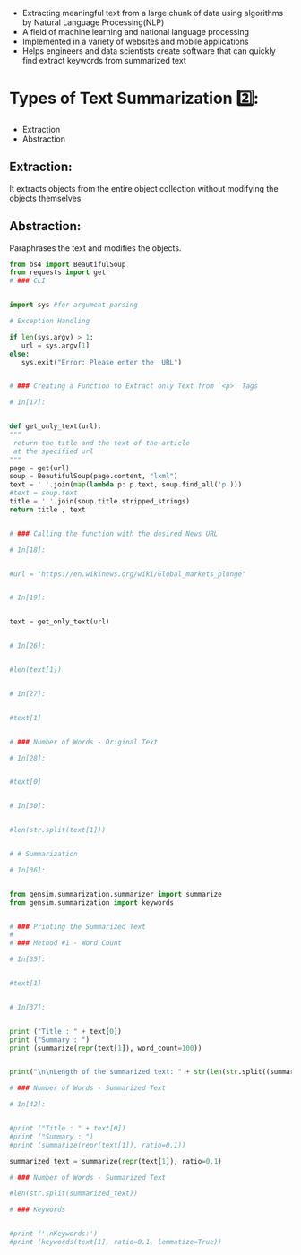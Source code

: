 
* Extracting meaningful text from a large chunk of data using algorithms by Natural Language Processing(NLP)
* A field of machine learning and national language processing
* Implemented in a variety of websites and mobile applications
* Helps engineers and data scientists create software that can quickly find extract keywords from summarized text

# Types of Text Summarization 2️⃣:
* Extraction
* Abstraction
## Extraction:
It extracts objects from the entire object collection without modifying the objects themselves

## Abstraction:
Paraphrases the text and modifies the objects.

```python
from bs4 import BeautifulSoup
from requests import get
# ### CLI


import sys #for argument parsing

# Exception Handling

if len(sys.argv) > 1:
   url = sys.argv[1]
else:
   sys.exit("Error: Please enter the  URL")


# ### Creating a Function to Extract only Text from `<p>` Tags

# In[17]:


def get_only_text(url):
""" 
 return the title and the text of the article
 at the specified url
"""
page = get(url)
soup = BeautifulSoup(page.content, "lxml")
text = ' '.join(map(lambda p: p.text, soup.find_all('p')))
#text = soup.text
title = ' '.join(soup.title.stripped_strings)
return title , text    


# ### Calling the function with the desired News URL

# In[18]:


#url = "https://en.wikinews.org/wiki/Global_markets_plunge"


# In[19]:


text = get_only_text(url)


# In[26]:


#len(text[1])


# In[27]:


#text[1]


# ### Number of Words - Original Text

# In[28]:


#text[0]


# In[30]:


#len(str.split(text[1]))


# # Summarization

# In[36]:


from gensim.summarization.summarizer import summarize
from gensim.summarization import keywords


# ### Printing the Summarized Text
# 
# ### Method #1 - Word Count

# In[35]:


#text[1]


# In[37]:


print ("Title : " + text[0])
print ("Summary : ")
print (summarize(repr(text[1]), word_count=100))


print("\n\nLength of the summarized text: " + str(len(str.split((summarize(repr(text[1]), word_count=100))))))

# ### Number of Words - Summarized Text

# In[42]:


#print ("Title : " + text[0])
#print ("Summary : ")
#print (summarize(repr(text[1]), ratio=0.1))

summarized_text = summarize(repr(text[1]), ratio=0.1)

# ### Number of Words - Summarized Text

#len(str.split(summarized_text))

# ### Keywords


#print ('\nKeywords:')
#print (keywords(text[1], ratio=0.1, lemmatize=True))
